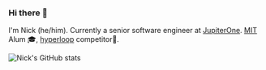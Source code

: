 ### Hi there 👋

I'm Nick (he/him). Currently a senior software engineer at [JupiterOne](https://jupiterone.com/). [MIT](https://github.com/ndowmon/Masters-Thesis) Alum 🎓, [hyperloop](https://news.mit.edu/2019/overcoming-obstacles-hyperloop-competition-0828) competitor🚀.

![Nick's GitHub stats](https://github-readme-stats.vercel.app/api?username=ndowmon&show_icons=true&hide=stars)

<!--
**ndowmon/ndowmon** is a ✨ _special_ ✨ repository because its `README.md` (this file) appears on your GitHub profile.

Here are some ideas to get you started:

- 🔭 I’m currently working on ...
- 🌱 I’m currently learning ...
- 👯 I’m looking to collaborate on ...
- 🤔 I’m looking for help with ...
- 💬 Ask me about ...
- 📫 How to reach me: ...
- 😄 Pronouns: ...
- ⚡ Fun fact: ...
-->
